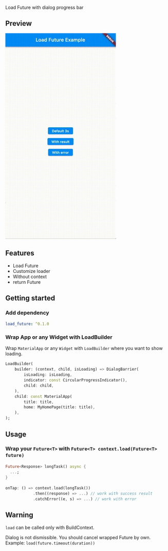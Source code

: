 Load Future with dialog progress bar

## Preview

![The preview app running in macOS](https://github.com/kodal/load_future/raw/master/screen_records/record_1.gif?raw=true)

## Features

- Load Future
- Customize loader
- Without context
- return Future

## Getting started

### Add dependency

```yaml
load_future: ^0.1.0
```

### Wrap App or any Widget with LoadBuilder

Wrap `MaterialApp` or any `Widget` with `LoadBuilder` where you want to show loading.

```dart
LoadBuilder(
    builder: (context, child, isLoading) => DialogBarrier(
        isLoading: isLoading,
        indicator: const CircularProgressIndicator(),
        child: child,
    ),
    child: const MaterialApp(
        title: title,
        home: MyHomePage(title: title),
    ),
);
```

## Usage

### Wrap your `Future<T>` with `Future<T> context.load(Future<T> future)`

```dart
Future<Response> longTask() async {
  ...;
}

onTap: () => context.load(longTask())
            .then((response) => ...) // work with success result
            .catchError((e, s) => ...) // work with error
```

## Warning

`load` can be called only with BuildContext.

Dialog is not dismissible.  You should cancel wrapped Future by own. Example: 
`load(future.timeout(duration))`
